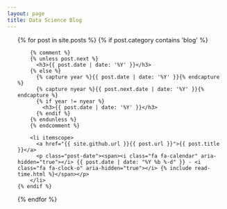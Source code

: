 ```yaml
---
layout: page
title: Data Science Blog
---
```

<ul class="posts">
  {% for post in site.posts %}
    {% if post.category contains 'blog' %}

        {% comment %}
        {% unless post.next %}
          <h3>{{ post.date | date: '%Y' }}</h3>
        {% else %}
          {% capture year %}{{ post.date | date: '%Y' }}{% endcapture %}
          {% capture nyear %}{{ post.next.date | date: '%Y' }}{% endcapture %}
          {% if year != nyear %}
            <h3>{{ post.date | date: '%Y' }}</h3>
          {% endif %}
        {% endunless %}
        {% endcomment %}

        <li itemscope>
          <a href="{{ site.github.url }}{{ post.url }}">{{ post.title }}</a>
          <p class="post-date"><span><i class="fa fa-calendar" aria-hidden="true"></i> {{ post.date | date: "%Y %b %-d" }} - <i class="fa fa-clock-o" aria-hidden="true"></i> {% include read-time.html %}</span></p>
        </li>
    {% endif %}
  {% endfor %}
</ul>
